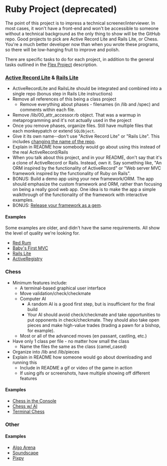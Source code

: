# Ruby Project (deprecated)

The point of this project is to impress a technical screener/interviewer. In most cases, it won't have a front-end and won't be accessible to someone without a technical background as the only thing to show will be the GitHub repo. Good projects to pick are Active Record Lite and Rails Lite, or Chess. You're a much better developer now than when you wrote these programs, so there will be low-hanging fruit to improve and polish.

There are specific tasks to do for each project, in addition to the general tasks outlined in the [Flex Project](flex-project.md) description.

### [Active Record Lite][active-record-lite] & [Rails Lite][rails-lite]
  * ActiveRecordLite and RailsLite should be integrated and combined into a single repo (bonus step in Rails Lite instructions)
  * Remove all references of this being a class project
    * Remove everything about phases - filenames (in /lib and /spec) and comments within each file.
  * Remove /lib/00\_attr\_accessor.rb object. That was a warmup in metaprogramming and it's not actually used in the project
  * Once you remove phases, organize files. Still have multiple files that each monkeypatch or extend `SQLObject`.
  * Give it its own name--don't use "Active Record Lite" or "Rails Lite". This includes [changing the name of the repo][renaming-repo].
  * Explain in README how somebody would go about using this instead of the real ActiveRecord/Rails
  * When you talk about this project, and in your README, don't say that it's a clone of ActiveRecord or Rails. Instead, own it. Say something like, "An ORM inspired by the functionality of ActiveRecord" or "Web server MVC framework inspired by the functionality of Ruby on Rails".
  * BONUS: Build a demo app using your new framework/ORM. The app should emphasize the custom framework and ORM, rather than focusing on being a really good web app. One idea is to make the app a simple walkthrough of the functionality of the framework with interactive examples.
  * BONUS: [Release your framework as a gem](http://guides.rubygems.org/make-your-own-gem/).

#### Examples
Some examples are older, and didn't have the same requirements. All show the level of quality we're looking for.
  * [Red Rum](https://github.com/aegatlin/red-rum)
  * [Baby's First MVC](https://github.com/jjjreisss/Babys-First-MVC)
  * [Rails Lite](https://github.com/timhwang21/Rails-Lite)
  * [ActiveRegistry](https://github.com/carsonswope/active_registry)


[active-record-lite]: https://github.com/appacademy/curriculum/tree/master/sql/projects/active_record_lite
[rails-lite]: https://github.com/appacademy/curriculum/tree/master/rails/projects/rails_lite
[renaming-repo]: https://help.github.com/articles/renaming-a-repository/

### Chess
  * Minimum features include:
    * A terminal-based graphical user interface
    * Move validation/check/checkmate
    * Computer AI
      * A random AI is a good first step, but is insufficient for the final build
      * Your AI should avoid check/checkmate and take opportunities to put opponents in check/checkmate. They should also take open pieces and make high-value trades (trading a pawn for a bishop, for example).
    * Most or all of the advanced moves (en passant, castling, etc.)
  * Have only 1 class per file - no matter how small the class
    * Name the files the same as the class (camel_cased)
  * Organize into /lib and /lib/pieces
  * Explain in README how someone would go about downloading and running this
    * Include in README a gif or video of the game in action
    * If using gifs or screenshots, have multiple showing off different features

#### Examples
  * [Chess in the Console](https://github.com/Razynoir/Chess)
  * [Chess w/ AI](https://github.com/collinksmith/chess)
  * [Terminal Chess](https://github.com/brianpgerson/terminal-chess)

### Other

#### Examples
  * [Algo Arena](https://cryptic-tundra-51153.herokuapp.com/)
  * [Soundscape](http://www.soundsscape.com/#/?_k=z8d5he)
  * [Pixpy](http://www.pixpy.tech/)
